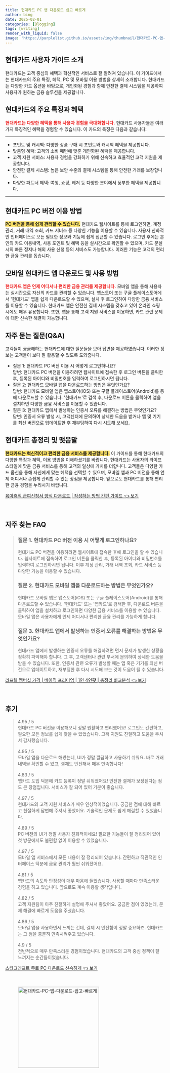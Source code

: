 ```yaml
---
title: 현대카드 PC 앱 다운로드 쉽고 빠르게
author: bing
date: 2025-02-01
categories: [Blogging]
tags: [writing]
render_with_liquid: false
image: 'https://purplelist.github.io/assets/img/thumbnail/현대카드-PC-앱-다운로드-쉽고-빠르게.webp'
---
```



<h2 id='현대카드_소개'>현대카드 사용자 가이드 소개</h2>

<p>현대카드는 고객 중심의 혜택과 혁신적인 서비스로 잘 알려져 있습니다. 이 가이드에서는 현대카드의 주요 특징, 혜택, PC 및 모바일 이용 방법을 상세히 소개합니다. 현대카드는 다양한 카드 옵션을 바탕으로, 개인화된 경험과 함께 안전한 결제 시스템을 제공하여 사용자가 원하는 금융 솔루션을 제공합니다.</p>

<h2 id='현대카드_특징과_혜택'>현대카드의 주요 특징과 혜택</h2>

<p><b><span style="color: #ee2323;">현대카드는 다양한 혜택을 통해 사용자 경험을 극대화합니다.</span></b> 현대카드 사용자들은 여러 가지 특징적인 혜택을 경험할 수 있습니다. 이 카드의 특징은 다음과 같습니다:</p>

<hr />

<ul>
    <li>포인트 및 캐시백: 다양한 상품 구매 시 포인트와 캐시백 혜택을 제공합니다.</li>
    <li>맞춤형 혜택: 고객의 소비 패턴에 맞춘 개인화된 혜택을 제공합니다.</li>
    <li>고객 지원 서비스: 사용자 경험을 강화하기 위해 신속하고 효율적인 고객 지원을 제공합니다.</li>
    <li>안전한 결제 시스템: 높은 보안 수준의 결제 시스템을 통해 안전한 거래를 보장합니다.</li>
    <li>다양한 파트너 혜택: 여행, 쇼핑, 레저 등 다양한 분야에서 풍부한 혜택을 제공합니다.</li>
</ul>

<hr />

<h2 id='pc_버전_이용_방법'>현대카드 PC 버전 이용 방법</h2>

<p><b><span style="background-color: #ffe066;">PC 버전을 통해 쉽게 관리할 수 있습니다.</span></b> 현대카드 웹사이트를 통해 로그인하면, 계정 관리, 거래 내역 조회, 카드 서비스 등 다양한 기능을 이용할 수 있습니다. 사용자 친화적인 인터페이스로 모든 필요한 정보와 기능에 쉽게 접근할 수 있습니다. 로그인 후에는 본인의 카드 이용내역, 사용 포인트 및 혜택 등을 실시간으로 확인할 수 있으며, 카드 분실 시의 빠른 정지나 해외 사용 신청 등의 서비스도 가능합니다. 이러한 기능은 고객의 편리한 금융 관리를 돕습니다.</p>

<h2 id='모바일_앱_다운로드_및_사용_방법'>모바일 현대카드 앱 다운로드 및 사용 방법</h2>

<p><b><span style="color: #ee2323;">현대카드 앱은 언제 어디서나 편리한 금융 관리를 제공합니다.</span></b> 모바일 앱을 통해 사용자는 실시간으로 자신의 카드를 관리할 수 있습니다. 앱스토어 또는 구글 플레이스토어에서 '현대카드' 앱을 쉽게 다운로드할 수 있으며, 설치 후 로그인하여 다양한 금융 서비스를 이용할 수 있습니다. 현대카드 앱은 안전한 결제 시스템을 갖추고 있어 온라인 쇼핑 시에도 매우 유용합니다. 또한, 앱을 통해 고객 지원 서비스를 이용하면, 카드 관련 문제에 대한 신속한 해결이 가능합니다.</p>

<h2 id='자주_묻는_질문'>자주 묻는 질문(Q&A)</h2>

<p>고객들이 궁금해하는 현대카드에 대한 질문들을 모아 답변을 제공하였습니다. 이러한 정보는 고객들이 보다 잘 활용할 수 있도록 도와줍니다.</p>

<ul>
    <li>질문 1: 현대카드 PC 버전 이용 시 어떻게 로그인하나요? <br />
    답변: 현대카드 PC 버전을 이용하려면 웹사이트에 접속한 후 로그인 버튼을 클릭한 후, 등록된 아이디와 비밀번호를 입력하여 로그인하시면 됩니다.</li>
    <li>질문 2: 현대카드 모바일 앱을 다운로드하는 방법은 무엇인가요? <br />
    답변: 현대카드 모바일 앱은 앱스토어(iOS) 또는 구글 플레이스토어(Android)를 통해 다운로드할 수 있습니다. '현대카드'로 검색 후, 다운로드 버튼을 클릭하여 앱을 설치하면 다양한 금융 서비스를 이용할 수 있습니다.</li>
    <li>질문 3: 현대카드 앱에서 발생하는 인증서 오류를 해결하는 방법은 무엇인가요? <br />
    답변: 인증서 오류 발생 시, 고객센터에 문의하여 상세한 도움을 받거나 앱 및 기기를 최신 버전으로 업데이트한 후 재부팅하여 다시 시도해 보세요.</li>
</ul>

<h2 id='총정리_및_맺음말'>현대카드 총정리 및 맺음말</h2>

<p><b><span style="background-color: #ffe066;">현대카드는 혁신적이고 편리한 금융 서비스를 제공합니다.</span></b> 이 가이드를 통해 현대카드의 다양한 특징과 혜택, 이용 방법을 이해하셨기를 바랍니다. 현대카드는 사용자의 라이프스타일에 맞춘 금융 서비스를 통해 고객의 일상에 가치를 더합니다. 고객들은 다양한 카드 옵션을 통해 자신에게 맞는 혜택을 선택할 수 있으며, 모바일 앱과 PC 버전을 통해 언제 어디서나 손쉽게 관리할 수 있는 장점을 제공합니다. 앞으로도 현대카드를 통해 편리한 금융 경험을 누리시기 바랍니다.</p>


<p><a class="click-button" title="육아휴직 급여신청서 양식 다운로드 | 작성하는 방법 간편 가이드" href="https://purplelist.github.io/posts/%EC%9C%A1%EC%95%84%ED%9C%B4%EC%A7%81-%EA%B8%89%EC%97%AC%EC%8B%A0%EC%B2%AD%EC%84%9C-%EC%96%91%EC%8B%9D-%EB%8B%A4%EC%9A%B4%EB%A1%9C%EB%93%9C-%EC%9E%91%EC%84%B1%ED%95%98%EB%8A%94-%EB%B0%A9%EB%B2%95-%EA%B0%84%ED%8E%B8-%EA%B0%80%EC%9D%B4%EB%93%9C/" rel="dofollow">육아휴직 급여신청서 양식 다운로드 | 작성하는 방법 간편 가이드 👈 보기</a></p><br>
<h2 id='자주_찾는_FAQ'>자주 찾는 FAQ</h2>
<div itemscope="" itemtype="https://schema.org/FAQPage"> 
<blockquote> 
<div itemscope="" itemprop="mainEntity" itemtype="https://schema.org/Question"> 
<h3 itemprop="name">질문 1. 현대카드 PC 버전 이용 시 어떻게 로그인하나요?</h3> 
<div itemscope="" itemprop="acceptedAnswer" itemtype="https://schema.org/Answer"> 
<span itemprop="text"> 
<p>현대카드 PC 버전을 이용하려면 웹사이트에 접속한 후에 로그인을 할 수 있습니다. 웹사이트에 접속하여 로그인 버튼을 클릭한 후, 등록된 아이디와 비밀번호를 입력하여 로그인하시면 됩니다. 이후 계정 관리, 거래 내역 조회, 카드 서비스 등 다양한 기능을 이용할 수 있습니다.</p> 
</span> 
</div> 
</div> 

<div itemscope="" itemprop="mainEntity" itemtype="https://schema.org/Question"> 
<h3 itemprop="name">질문 2. 현대카드 모바일 앱을 다운로드하는 방법은 무엇인가요?</h3> 
<div itemscope="" itemprop="acceptedAnswer" itemtype="https://schema.org/Answer"> 
<span itemprop="text"> 
<p>현대카드 모바일 앱은 앱스토어(iOS) 또는 구글 플레이스토어(Android)를 통해 다운로드할 수 있습니다. '현대카드' 또는 '앱카드'로 검색한 후, 다운로드 버튼을 클릭하여 앱을 설치하고 로그인하면 다양한 금융 서비스를 이용할 수 있습니다. 모바일 앱은 사용자에게 언제 어디서나 편리한 금융 관리를 가능하게 합니다.</p> 
</span> 
</div> 
</div> 

<div itemscope="" itemprop="mainEntity" itemtype="https://schema.org/Question"> 
<h3 itemprop="name">질문 3. 현대카드 앱에서 발생하는 인증서 오류를 해결하는 방법은 무엇인가요?</h3> 
<div itemscope="" itemprop="acceptedAnswer" itemtype="https://schema.org/Answer"> 
<span itemprop="text"> 
<p>현대카드 앱에서 발생하는 인증서 오류를 해결하려면 먼저 문제가 발생한 상황을 정확히 파악해야 합니다. 그 후, 고객센터나 관련 부서에 문의하여 상세한 도움을 받을 수 있습니다. 또한, 인증서 관련 오류가 발생할 때는 앱 혹은 기기를 최신 버전으로 업데이트하고, 재부팅한 후 다시 시도해 보는 것이 도움이 될 수 있습니다.</p> 
</span> 
</div> 
</div> 

</blockquote> 
</div>
<p><a class="click-button" title="라프텔 멤버십 가격 | 베이직 프리미엄 | 1인 4인팟 | 총정리 비교분석" href="https://purplelist.github.io/posts/%EB%9D%BC%ED%94%84%ED%85%94-%EB%A9%A4%EB%B2%84%EC%8B%AD-%EA%B0%80%EA%B2%A9-%EB%B2%A0%EC%9D%B4%EC%A7%81-%ED%94%84%EB%A6%AC%EB%AF%B8%EC%97%84-1%EC%9D%B8-4%EC%9D%B8%ED%8C%9F-%EC%B4%9D%EC%A0%95%EB%A6%AC-%EB%B9%84%EA%B5%90%EB%B6%84%EC%84%9D/" rel="dofollow">라프텔 멤버십 가격 | 베이직 프리미엄 | 1인 4인팟 | 총정리 비교분석 👈 보기</a></p><br>
<h2 id='후기'>후기</h2>
<div itemscope itemtype="https://schema.org/Product">
  <blockquote>
  <div itemprop="review" itemscope itemtype="https://schema.org/Review">
      <div itemprop="reviewRating" itemscope itemtype="https://schema.org/Rating"> <span itemprop="ratingValue">4.95</span> / <span itemprop="bestRating">5</span> </div>
      <span itemprop="reviewBody">현대카드 PC 버전을 이용해보니 정말 원활하고 편리했어요! 로그인도 간편하고, 필요한 모든 정보를 쉽게 찾을 수 있었습니다. 고객 지원도 친절하고 도움을 주셔서 감사했습니다.</span>
  </div>
  <br>
  <div itemprop="review" itemscope itemtype="https://schema.org/Review">
      <div itemprop="reviewRating" itemscope itemtype="https://schema.org/Rating"> <span itemprop="ratingValue">4.95</span> / <span itemprop="bestRating">5</span> </div>
      <span itemprop="reviewBody">모바일 앱을 다운로드 해봤는데, UI가 정말 깔끔하고 사용하기 쉬워요. 바로 거래 내역을 확인할 수 있고, 결제도 안전해서 매우 만족합니다!</span>
  </div>
  <br>
  <div itemprop="review" itemscope itemtype="https://schema.org/Review">
      <div itemprop="reviewRating" itemscope itemtype="https://schema.org/Rating"> <span itemprop="ratingValue">4.83</span> / <span itemprop="bestRating">5</span> </div>
      <span itemprop="reviewBody">앱카드 도입 덕분에 카드 등록이 정말 쉬워졌어요! 안전한 결제가 보장된다는 점도 큰 장점입니다. 서비스가 잘 되어 있어 기분이 좋습니다.</span>
  </div>
  <br>
  <div itemprop="review" itemscope itemtype="https://schema.org/Review">
      <div itemprop="reviewRating" itemscope itemtype="https://schema.org/Rating"> <span itemprop="ratingValue">4.97</span> / <span itemprop="bestRating">5</span> </div>
      <span itemprop="reviewBody">현대카드의 고객 지원 서비스가 매우 인상적이었습니다. 궁금한 점에 대해 빠르고 친절하게 답변해 주셔서 좋았어요. 기술적인 문제도 쉽게 해결할 수 있었습니다.</span>
  </div>
  <br>
  <div itemprop="review" itemscope itemtype="https://schema.org/Review">
      <div itemprop="reviewRating" itemscope itemtype="https://schema.org/Rating"> <span itemprop="ratingValue">4.89</span> / <span itemprop="bestRating">5</span> </div>
      <span itemprop="reviewBody">PC 버전의 UI가 정말 사용자 친화적이네요! 필요한 기능들이 잘 정리되어 있어 첫 방문에서도 불편함 없이 이용할 수 있었습니다.</span>
  </div>
  <br>
  <div itemprop="review" itemscope itemtype="https://schema.org/Review">
      <div itemprop="reviewRating" itemscope itemtype="https://schema.org/Rating"> <span itemprop="ratingValue">4.97</span> / <span itemprop="bestRating">5</span> </div>
      <span itemprop="reviewBody">모바일 앱 서비스에서 모든 내용이 잘 정리되어 있습니다. 간편하고 직관적인 인터페이스 덕분에 금융 관리가 훨씬 쉬워졌어요.</span>
  </div>
  <br>
  <div itemprop="review" itemscope itemtype="https://schema.org/Review">
      <div itemprop="reviewRating" itemscope itemtype="https://schema.org/Rating"> <span itemprop="ratingValue">4.81</span> / <span itemprop="bestRating">5</span> </div>
      <span itemprop="reviewBody">앱카드의 속도와 안정성이 매우 마음에 들었습니다. 사용할 때마다 만족스러운 경험을 하고 있습니다. 앞으로도 계속 이용할 생각입니다.</span>
  </div>
  <br>
  <div itemprop="review" itemscope itemtype="https://schema.org/Review">
      <div itemprop="reviewRating" itemscope itemtype="https://schema.org/Rating"> <span itemprop="ratingValue">4.82</span> / <span itemprop="bestRating">5</span> </div>
      <span itemprop="reviewBody">고객 지원팀이 아주 친절하게 설명해 주셔서 좋았어요. 궁금한 점이 있었는데, 문제 해결에 빠르게 도움을 주셨습니다.</span>
  </div>
  <br>
  <div itemprop="review" itemscope itemtype="https://schema.org/Review">
      <div itemprop="reviewRating" itemscope itemtype="https://schema.org/Rating"> <span itemprop="ratingValue">4.86</span> / <span itemprop="bestRating">5</span> </div>
      <span itemprop="reviewBody">모바일 앱을 사용하면서 느끼는 건데, 결제 시 안전함이 정말 중요하죠. 현대카드는 그 점을 충분히 만족시켜주고 있습니다.</span>
  </div>
  <br>
  <div itemprop="review" itemscope itemtype="https://schema.org/Review">
      <div itemprop="reviewRating" itemscope itemtype="https://schema.org/Rating"> <span itemprop="ratingValue">4.9</span> / <span itemprop="bestRating">5</span> </div>
      <span itemprop="reviewBody">전반적으로 매우 만족스러운 경험이었습니다. 현대카드의 고객 중심 정책이 잘 느껴지는 순간들이었습니다.</span>
  </div>
  </blockquote>
</div>
<p><a class="click-button" title="스타크래프트 무료 PC 다운로드 신속하게" href="https://purplelist.github.io/posts/%EC%8A%A4%ED%83%80%ED%81%AC%EB%9E%98%ED%94%84%ED%8A%B8-%EB%AC%B4%EB%A3%8C-PC-%EB%8B%A4%EC%9A%B4%EB%A1%9C%EB%93%9C-%EC%8B%A0%EC%86%8D%ED%95%98%EA%B2%8C/" rel="dofollow">스타크래프트 무료 PC 다운로드 신속하게 👈 보기</a></p><br>
<figure class="image"><img src="https://purplelist.github.io/assets/img/thumbnail/현대카드-PC-앱-다운로드-쉽고-빠르게.webp" alt="현대카드-PC-앱-다운로드-쉽고-빠르게" width="256" height="256"></figure>